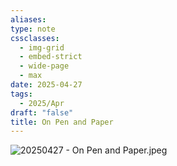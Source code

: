 ```yaml
---
aliases: 
type: note
cssclasses:
  - img-grid
  - embed-strict
  - wide-page
  - max
date: 2025-04-27
tags:
  - 2025/Apr
draft: "false"
title: On Pen and Paper
---
```

![20250427 - On Pen and Paper.jpeg](https://1drv.ms/i/c/5eb2ec6858a03f14/Edm5Os7rLnpLp5cKUO5hCosBEPmqbU5aQYPmbMmmtJxFLA?e=PfYFxK)
